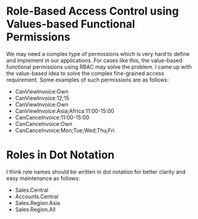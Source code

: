 # Role-Based Access Control using Values-based Functional Permissions
We may need a complex type of permissions which is very hard to define and implement in our applications. For cases like this, the value-based functional permissions using RBAC may solve the problem. I came up with the value-based idea to solve the complex fine-grained access requirement.  Some examples of such permissions are as follows:

- CanViewInvoice<Branch>:Own
- CanViewInvoice<Branch>:12;15
- CanViewInvoice<Region>:Own
- CanViewInvoice<Region>:Asia;Africa<TimeRange>:11:00-15:00
- CanCancelnvoice<TimeRange>:11:00-15:00
- CanCancelnvoice<Branch>:Own
- CanCancelnvoice<Day>:Mon;Tue;Wed;Thu;Fri

# Roles in Dot Notation
I think role names should be written in dot notation for better clarity and easy maintenance as follows:

- Sales.Central
- Accounts.Central
- Sales.Region.Asia
- Sales.Region.All
